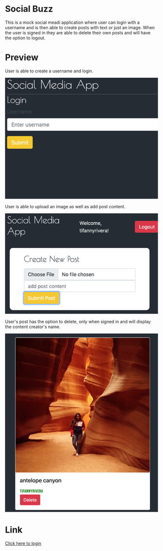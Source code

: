 # Social Buzz

This is a mock social meadi application where user can login with a username and is then able to create posts with text or just an image. When the user is signed in they are able to delete their own posts and will have the option to logout.

# Preview 
User is able to create a username and login.

![Socia Buzz Screenshot](./public/img/login.png)

User is able to upload an image as well as add post content.

![Socia Buzz Screenshot](./public/img/newpost.png)

User's post has the option to delete, only when signed in and will display the content creator's name.

![Socia Buzz Screenshot](./public/img/content.png)

# Link
[Click here to login](https://tr-socialmediaapp.herokuapp.com/)